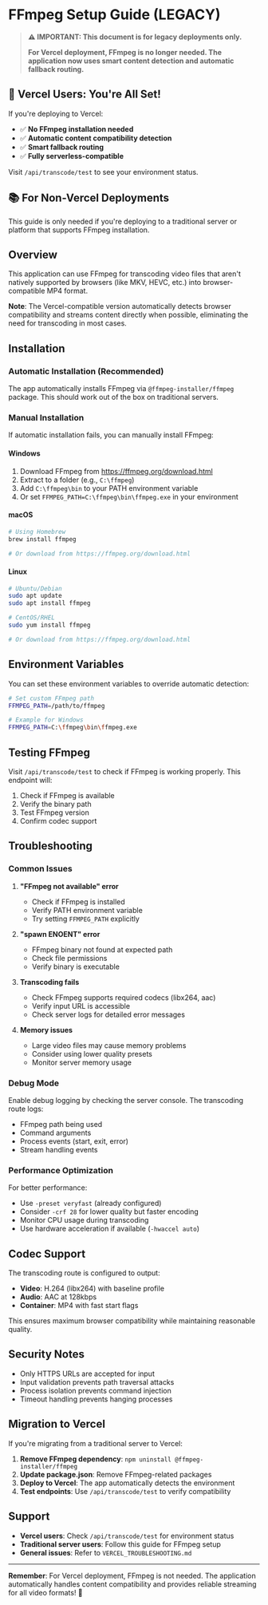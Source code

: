 # FFmpeg Setup Guide (LEGACY)

> **⚠️ IMPORTANT: This document is for legacy deployments only.**
> 
> **For Vercel deployment, FFmpeg is no longer needed. The application now uses smart content detection and automatic fallback routing.**

## 🚀 **Vercel Users: You're All Set!**

If you're deploying to Vercel:
- ✅ **No FFmpeg installation needed**
- ✅ **Automatic content compatibility detection**
- ✅ **Smart fallback routing**
- ✅ **Fully serverless-compatible**

Visit `/api/transcode/test` to see your environment status.

## 📚 **For Non-Vercel Deployments**

This guide is only needed if you're deploying to a traditional server or platform that supports FFmpeg installation.

## Overview
This application can use FFmpeg for transcoding video files that aren't natively supported by browsers (like MKV, HEVC, etc.) into browser-compatible MP4 format.

**Note**: The Vercel-compatible version automatically detects browser compatibility and streams content directly when possible, eliminating the need for transcoding in most cases.

## Installation

### Automatic Installation (Recommended)
The app automatically installs FFmpeg via `@ffmpeg-installer/ffmpeg` package. This should work out of the box on traditional servers.

### Manual Installation
If automatic installation fails, you can manually install FFmpeg:

#### Windows
1. Download FFmpeg from https://ffmpeg.org/download.html
2. Extract to a folder (e.g., `C:\ffmpeg`)
3. Add `C:\ffmpeg\bin` to your PATH environment variable
4. Or set `FFMPEG_PATH=C:\ffmpeg\bin\ffmpeg.exe` in your environment

#### macOS
```bash
# Using Homebrew
brew install ffmpeg

# Or download from https://ffmpeg.org/download.html
```

#### Linux
```bash
# Ubuntu/Debian
sudo apt update
sudo apt install ffmpeg

# CentOS/RHEL
sudo yum install ffmpeg

# Or download from https://ffmpeg.org/download.html
```

## Environment Variables

You can set these environment variables to override automatic detection:

```bash
# Set custom FFmpeg path
FFMPEG_PATH=/path/to/ffmpeg

# Example for Windows
FFMPEG_PATH=C:\ffmpeg\bin\ffmpeg.exe
```

## Testing FFmpeg

Visit `/api/transcode/test` to check if FFmpeg is working properly. This endpoint will:

1. Check if FFmpeg is available
2. Verify the binary path
3. Test FFmpeg version
4. Confirm codec support

## Troubleshooting

### Common Issues

1. **"FFmpeg not available" error**
   - Check if FFmpeg is installed
   - Verify PATH environment variable
   - Try setting `FFMPEG_PATH` explicitly

2. **"spawn ENOENT" error**
   - FFmpeg binary not found at expected path
   - Check file permissions
   - Verify binary is executable

3. **Transcoding fails**
   - Check FFmpeg supports required codecs (libx264, aac)
   - Verify input URL is accessible
   - Check server logs for detailed error messages

4. **Memory issues**
   - Large video files may cause memory problems
   - Consider using lower quality presets
   - Monitor server memory usage

### Debug Mode

Enable debug logging by checking the server console. The transcoding route logs:
- FFmpeg path being used
- Command arguments
- Process events (start, exit, error)
- Stream handling events

### Performance Optimization

For better performance:
- Use `-preset veryfast` (already configured)
- Consider `-crf 28` for lower quality but faster encoding
- Monitor CPU usage during transcoding
- Use hardware acceleration if available (`-hwaccel auto`)

## Codec Support

The transcoding route is configured to output:
- **Video**: H.264 (libx264) with baseline profile
- **Audio**: AAC at 128kbps
- **Container**: MP4 with fast start flags

This ensures maximum browser compatibility while maintaining reasonable quality.

## Security Notes

- Only HTTPS URLs are accepted for input
- Input validation prevents path traversal attacks
- Process isolation prevents command injection
- Timeout handling prevents hanging processes

## Migration to Vercel

If you're migrating from a traditional server to Vercel:

1. **Remove FFmpeg dependency**: `npm uninstall @ffmpeg-installer/ffmpeg`
2. **Update package.json**: Remove FFmpeg-related packages
3. **Deploy to Vercel**: The app automatically detects the environment
4. **Test endpoints**: Use `/api/transcode/test` to verify compatibility

## Support

- **Vercel users**: Check `/api/transcode/test` for environment status
- **Traditional server users**: Follow this guide for FFmpeg setup
- **General issues**: Refer to `VERCEL_TROUBLESHOOTING.md`

---

**Remember**: For Vercel deployment, FFmpeg is not needed. The application automatically handles content compatibility and provides reliable streaming for all video formats! 🎉
